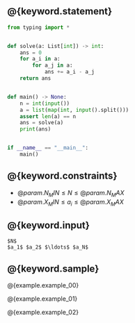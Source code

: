 ## @{keyword.statement}

``` python
from typing import *


def solve(a: List[int]) -> int:
    ans = 0
    for a_i in a:
        for a_j in a:
            ans += a_i - a_j
    return ans


def main() -> None:
    n = int(input())
    a = list(map(int, input().split()))
    assert len(a) == n
    ans = solve(a)
    print(ans)


if __name__ == "__main__":
    main()
```

## @{keyword.constraints}

- $@{param.N_MIN} \leq N \leq @{param.N_MAX}$
- $@{param.X_MIN} \leq a_i \leq @{param.X_MAX}$

## @{keyword.input}

```
$N$
$a_1$ $a_2$ $\ldots$ $a_N$
```

## @{keyword.sample}

@{example.example_00}

@{example.example_01}

@{example.example_02}
